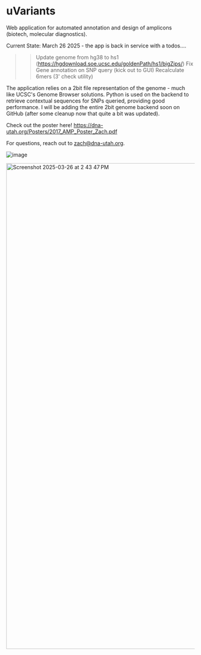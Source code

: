 # uVariants

Web application for automated annotation and design of amplicons (biotech, molecular diagnostics).  

Current State: 
March 26 2025 - the app is back in service with a todos....
>> Update genome from hg38 to hs1 (https://hgdownload.soe.ucsc.edu/goldenPath/hs1/bigZips/)
>> Fix Gene annotation on SNP query (kick out to GUI)
>> Recalculate 6mers (3' check utility)

The application relies on a 2bit file representation of the genome - much like UCSC's Genome Browser solutions.  Python is used on the backend to retrieve contextual sequences for SNPs queried, providing good performance.  I will be adding the entire 2bit genome backend soon on GitHub (after some cleanup now that quite a bit was updated).

Check out the poster here!  https://dna-utah.org/Posters/2017_AMP_Poster_Zach.pdf



For questions, reach out to zach@dna-utah.org.  


![image](https://github.com/user-attachments/assets/c7b73b36-3512-463d-bc14-592ee0c03c7c)


<img width="1296" alt="Screenshot 2025-03-26 at 2 43 47 PM" src="https://github.com/user-attachments/assets/71394435-b855-4756-8878-70a3e44b3675" />
